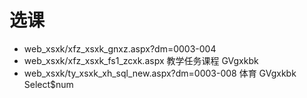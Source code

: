# 选课

 - web_xsxk/xfz_xsxk_gnxz.aspx?dm=0003-004
 - web_xsxk/xfz_xsxk_fs1_zcxk.aspx 教学任务课程 GVgxkbk 
 - web_xsxk/ty_xsxk_xh_sql_new.aspx?dm=0003-008 体育 GVgxkbk Select$num